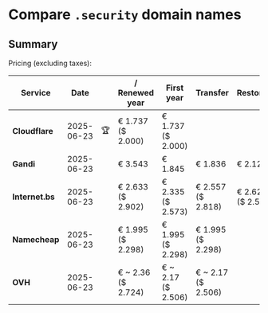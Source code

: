 # Compare `.security` domain names

## Summary

Pricing (excluding taxes):

| Service | Date |  | / Renewed year | First year | Transfer | Restoration |
|--|--|--|--|--|--|--|
| **Cloudflare** | 2025-06-23 | 🏆 | € 1.737<br>($ 2.000) | € 1.737<br>($ 2.000) |  |  |
| **Gandi** | 2025-06-23 |  | € 3.543 | € 1.845 | € 1.836 | € 2.127 |
| **Internet.bs** | 2025-06-23 |  | € 2.633<br>($ 2.902) | € 2.335<br>($ 2.573) | € 2.557<br>($ 2.818) | € 2.622<br>($ 2.594) |
| **Namecheap** | 2025-06-23 |  | € 1.995<br>($ 2.298) | € 1.995<br>($ 2.298) | € 1.995<br>($ 2.298) |  |
| **OVH** | 2025-06-23 |  | € ~ 2.36<br>($ 2.724) | € ~ 2.17<br>($ 2.506) | € ~ 2.17<br>($ 2.506) |  |
